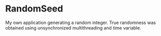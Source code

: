 # RandomSeed
My own application generating a random integer. True randomness was obtained using unsynchronized multithreading and time variable.
